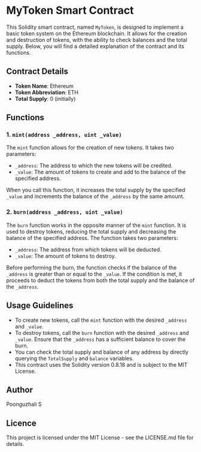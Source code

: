 # MyToken Smart Contract

This Solidity smart contract, named `MyToken`, is designed to implement a basic token system on the Ethereum blockchain. It allows for the creation and destruction of tokens, with the ability to check balances and the total supply. Below, you will find a detailed explanation of the contract and its functions.

## Contract Details

- **Token Name**: Ethereum
- **Token Abbreviation**: ETH
- **Total Supply**: 0 (initially)

## Functions

### 1. `mint(address _address, uint _value)`

The `mint` function allows for the creation of new tokens. It takes two parameters:
- `_address`: The address to which the new tokens will be credited.
- `_value`: The amount of tokens to create and add to the balance of the specified address.

When you call this function, it increases the total supply by the specified `_value` and increments the balance of the `_address` by the same amount.

### 2. `burn(address _address, uint _value)`

The `burn` function works in the opposite manner of the `mint` function. It is used to destroy tokens, reducing the total supply and decreasing the balance of the specified address. The function takes two parameters:
- `_address`: The address from which tokens will be deducted.
- `_value`: The amount of tokens to destroy.

Before performing the burn, the function checks if the balance of the `_address` is greater than or equal to the `_value`. If the condition is met, it proceeds to deduct the tokens from both the total supply and the balance of the `_address`.

## Usage Guidelines

- To create new tokens, call the `mint` function with the desired `_address` and `_value`.
- To destroy tokens, call the `burn` function with the desired `_address` and `_value`. Ensure that the `_address` has a sufficient balance to cover the burn.
- You can check the total supply and balance of any address by directly querying the `TotalSupply` and `balance` variables.
- This contract uses the Solidity version 0.8.18 and is subject to the MIT License.

## Author

Poonguzhali S

## Licence

This project is licensed under the MIT License - see the LICENSE.md file for details.
